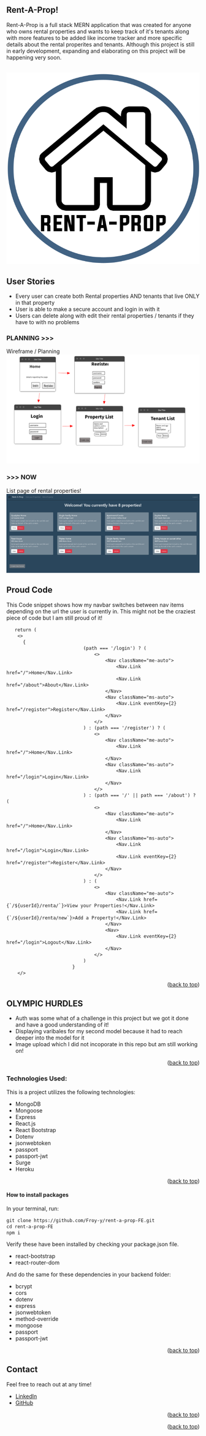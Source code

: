 ## Rent-A-Prop!

Rent-A-Prop is a full stack MERN application that was created for anyone who owns rental properties and wants to keep track of it's tenants along with more features to be added like income tracker and more specific details about the rental properites and tenants. Although this project is still in early development, expanding and elaborating on this project will be happening very soon.

<!-- PROJECT LOGO -->
<br />
<div align="center" id="top">
    <img src="/src/components/Presentational/images/logo.png" alt="Logo">
</div>

## User Stories

- Every user can create both Rental properties AND tenants that live ONLY in that property
- User is able to make a secure account and login in with it
- Users can delete along with edit their rental properties / tenants if they have to with no problems

### PLANNING >>>

Wireframe / Planning
![Rent-A-Prop WireFrame](./src/components/Presentational/images/wirefram-rent.png)

### >>> NOW

List page of rental properties!
![Rent-A-Prop Home Page](./src/components/Presentational/images/renta-listpage.PNG)

<!-- Proud Code -->

## Proud Code
This Code snippet shows how my navbar switches between nav items depending on the url the user is currently in. This might not be the craziest piece of code but I am still proud of it!

```
   return (
    <>
      {
                            (path === '/login') ? (
                                <>
                                    <Nav className="me-auto">
                                        <Nav.Link href="/">Home</Nav.Link>
                                        <Nav.Link href="/about">About</Nav.Link>
                                    </Nav>
                                    <Nav className="ms-auto">
                                        <Nav.Link eventKey={2} href="/register">Register</Nav.Link>
                                    </Nav>
                                </>
                            ) : (path === '/register') ? (
                                <>
                                    <Nav className="me-auto">
                                        <Nav.Link href="/">Home</Nav.Link>
                                    </Nav>
                                    <Nav className="ms-auto">
                                        <Nav.Link href="/login">Login</Nav.Link>
                                    </Nav>
                                </>
                            ) : (path === '/' || path === '/about') ? (
                                <>
                                    <Nav className="me-auto">
                                        <Nav.Link href="/">Home</Nav.Link>
                                    </Nav>
                                    <Nav className="ms-auto">
                                        <Nav.Link href="/login">Login</Nav.Link>
                                        <Nav.Link eventKey={2} href="/register">Register</Nav.Link>
                                    </Nav>
                                </>
                            ) : (
                                <>
                                    <Nav className="me-auto">
                                        <Nav.Link href={`/${userId}/renta/`}>View your Properties!</Nav.Link>
                                        <Nav.Link href={`/${userId}/renta/new`}>Add a Property!</Nav.Link>
                                    </Nav>
                                    <Nav>
                                        <Nav.Link eventKey={2} href="/login">Logout</Nav.Link>
                                    </Nav>
                                </>
                            )
                        }
    </>
```
<p align="right">(<a href="#top">back to top</a>)</p>

<!-- ROADMAP -->

## OLYMPIC HURDLES

- Auth was some what of a challenge in this project but we got it done and have a good understanding of it!
- Displaying varibales for my second model because it had to reach deeper into the model for it
- Image upload which I did not incoporate in this repo but am still working on!

<p align="right">(<a href="#top">back to top</a>)</p>

<!-- Technologies Used -->

### Technologies Used:

This is a project utilizes the following technologies:

- MongoDB
- Mongoose
- Express
- React.js
- React Bootstrap
- Dotenv
- jsonwebtoken
- passport
- passport-jwt
- Surge
- Heroku

<p align="right">(<a href="#top">back to top</a>)</p>

#### How to install packages

In your terminal, run:

```
git clone https://github.com/Froy-y/rent-a-prop-FE.git
cd rent-a-prop-FE
npm i
```

Verify these have been installed by checking your package.json file.

- react-bootstrap
- react-router-dom

And do the same for these dependencies in your backend folder:

- bcrypt
- cors
- dotenv
- express
- jsonwebtoken
- method-override
- mongoose
- passport
- passport-jwt

<p align="right">(<a href="#top">back to top</a>)</p>

<!-- CONTACT -->

## Contact

Feel free to reach out at any time!

- [LinkedIn](https://www.https://www.linkedin.com/in/froy-/)
- [GitHub](https://https://github.com/Froy-y)

<p align="right">(<a href="#top">back to top</a>)</p>

<p align="right">(<a href="#top">back to top</a>)</p>

